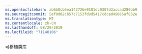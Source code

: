 ```yaml
---
ms.openlocfilehash: ab6b8cb6ea143726e9181dc9307d3accad280bb9
ms.sourcegitcommit: 5ef0d02cb57c7153fd9d5417cdcad45665af832e
ms.translationtype: MT
ms.contentlocale: zh-CN
ms.lasthandoff: 08/29/2019
ms.locfileid: "71140106"
---
```

可移植类库